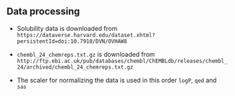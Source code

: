 ## Data processing

* Solubility data is downloaded from `https://dataverse.harvard.edu/dataset.xhtml?persistentId=doi:10.7910/DVN/OVHAW8`

* `chembl_24_chemreps.txt.gz` is downloaded from `http://ftp.ebi.ac.uk/pub/databases/chembl/ChEMBLdb/releases/chembl_24/archived/chembl_24_chemreps.txt.gz`

* The scaler for normalizing the data is used in this order `logP`, `qed` and `sas`
